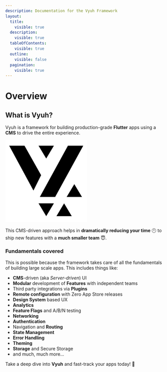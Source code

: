 ```yaml
---
description: Documentation for the Vyuh Framework
layout:
  title:
    visible: true
  description:
    visible: true
  tableOfContents:
    visible: true
  outline:
    visible: false
  pagination:
    visible: true
---
```


# Overview

## What is Vyuh?

Vyuh is a framework for building production-grade **Flutter** apps using a **CMS** to drive the entire experience.

![](<.gitbook/assets/logo light.png>)

This CMS-driven approach helps in **dramatically reducing your time** 🕛 to ship new features with a **much smaller team** 😇.

### Fundamentals covered <a href="#fundamentals-covered" id="fundamentals-covered"></a>

This is possible because the framework takes care of all the fundamentals of building large scale apps. This includes things like:

* **CMS**-driven (aka _Server-driven_) UI
* **Modular** development of **Features** with independent teams
* Third party integrations via **Plugins**
* **Remote configuration** with Zero App Store releases
* **Design System** based UX
* **Analytics**
* **Feature Flags** and A/B/N testing
* **Networking**
* **Authentication**
* Navigation and **Routing**
* **State Management**
* **Error Handling**
* **Theming**
* **Storage** and Secure Storage
* and much, much more...

Take a deep dive into **Vyuh** and fast-track your apps today! 🚀
